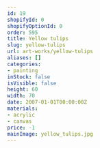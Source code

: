 ```yaml
---
id: 19
shopifyId: 0
shopifyOptionId: 0
order: 595
title: Yellow tulips
slug: yellow-tulips
url: art-works/yellow-tulips
aliases: []
categories:
- painting
inStock: false
isVisible: false
height: 60
width: 70
date: 2007-01-01T00:00:00Z
materials:
- acrylic
- canvas
price: -1
mainImage: yellow_tulips.jpg
---
```

